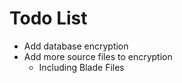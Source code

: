 # Todo List
- Add database encryption
- Add more source files to encryption
  - Including Blade Files
